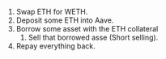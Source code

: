 1. Swap ETH for WETH.
2. Deposit some ETH into Aave.
3. Borrow some asset with the ETH collateral
    1. Sell that borrowed asse (Short selling).
4. Repay everything back.